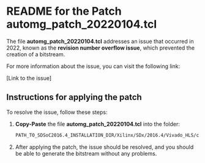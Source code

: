 # README for the Patch automg_patch_20220104.tcl

The file **automg_patch_20220104.tcl** addresses an issue that occurred in 2022, known as the **revision number overflow issue**, which prevented the creation of a bitstream.

For more information about the issue, you can visit the following link:

[Link to the issue]

## Instructions for applying the patch

To resolve the issue, follow these steps:

1. **Copy-Paste** the file **automg_patch_20220104.tcl** into the folder:

    ```bash
    PATH_TO_SDSoC2016.4_INSTALLATION_DIR/Xilinx/SDx/2016.4/Vivado_HLS/common/scripts
    ```

2. After applying the patch, the issue should be resolved, and you should be able to generate the bitstream without any problems.
